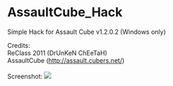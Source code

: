 # AssaultCube_Hack
Simple Hack for Assault Cube v1.2.0.2 (Windows only)

Credits: <br>
ReClass 2011 (DrUnKeN ChEeTaH) <br>
AssaultCube (http://assault.cubers.net/) <br>
<br>
Screenshot:
<img src="http://i.imgur.com/PxanSHK.jpg"></img>

